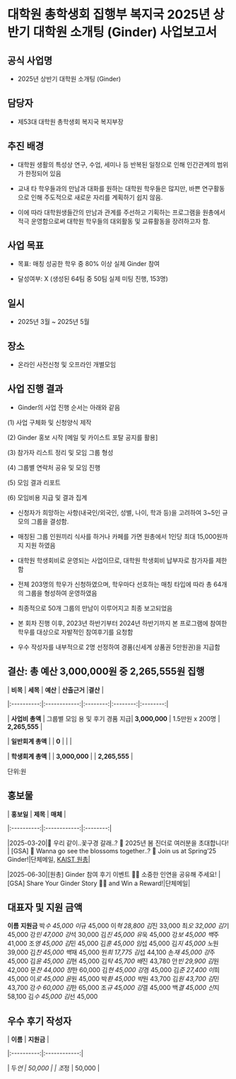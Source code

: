 대학원 총학생회 집행부 복지국 2025년 상반기 대학원 소개팅 (Ginder) 사업보고서
===

## 공식 사업명

- 2025년 상반기 대학원 소개팅 (Ginder)

## 담당자

- 제53대 대학원 총학생회 복지국 복지부장

## 추진 배경

- 대학원 생활의 특성상 연구, 수업, 세미나 등 반복된 일정으로 인해 인간관계의 범위가 한정되어 있음

- 교내 타 학우들과의 만남과 대화를 원하는 대학원 학우들은 많지만, 바쁜 연구활동으로 인해 주도적으로 새로운 자리를 계획하기 쉽지 않음.

- 이에 따라 대학원생들간의 만남과 관계를 주선하고 기획하는 프로그램을 원총에서 적극 운영함으로써 대학원 학우들의 대외활동 및 교류활동을 장려하고자 함.

## 사업 목표

- 목표: 매칭 성공한 학우 중 80% 이상 실제 Ginder 참여

- 달성여부: X (생성된 64팀 중 50팀 실제 미팅 진행, 153명)

## 일시

- 2025년 3월 ~ 2025년 5월

## 장소

- 온라인 사전신청 및 오프라인 개별모임

## 사업 진행 결과

- Ginder의 사업 진행 순서는 아래와 같음

(1) 사업 구체화 및 신청양식 제작 <br/>

(2) Ginder 홍보 시작 [메일 및 카이스트 포탈 공지를 활용] <br/>

(3) 참가자 리스트 정리 및 모임 그룹 형성 <br/>

(4) 그룹별 연락처 공유 및 모임 진행 <br/>

(5) 모임 결과 리포트 <br/>

(6) 모임비용 지급 및 결과 집계

- 신청자가 희망하는 사항(내국인/외국인, 성별, 나이, 학과 등)을 고려하여 3~5인 규모의 그룹을 결성함.

- 매칭된 그룹 인원끼리 식사를 하거나 카페를 가면 원총에서 1인당 최대 15,000원까지 지원 하였음

- 대학원 학생회비로 운영되는 사업이므로, 대학원 학생회비 납부자로 참가자를 제한함

- 전체 203명의 학우가 신청하였으며, 학우마다 선호하는 매칭 타입에 따라 총 64개의 그룹을 형성하여 운영하였음

- 최종적으로 50개 그룹의 만남이 이루어지고 최종 보고되었음

- 본 회차 진행 이후, 2023년 하반기부터 2024년 하반기까지 본 프로그램에 참여한 학우를 대상으로 자발적인 참여후기를 요청함

- 우수 작성자를 내부적으로 2명 선정하여 경품(신세계 상품권 5만원권)을 지급함

## 결산: 총 예산 3,000,000원 중 2,265,555원 집행

| **비목** | **세목** | **예산** | **산출근거** |**결산** |

|:----------:|:------------:|:--------:|:--------:|:--------:|

| **사업비 총액** | 그룹별 모임 용 및 후기 경품 지급| **3,000,000** | 1.5만원 x 200명 | **2,265,555** |

| **일반회계 총액** | | **0** | | |

| **학생회계 총액** | | **3,000,000** | | **2,265,555** |

단위:원

## 홍보물

| **홍보일** | **제목** | **매체** |

|:----------:|:------------:|:--------:|

|2025-03-20|🌸 우리 같이..꽃구경 갈래..? 🌸 2025년 봄 진더로 여러분을 초대합니다! | [GSA] 🌸 Wanna go see the blossoms together..? 🌸 Join us at Spring’25 Ginder!|단체메일, [KAIST 원총](https://gsa.kaist.ac.kr/notice/263594?page=3)|

|2025-06-30|[원총] Ginder 참여 후기 이벤트 💬💕 소중한 인연을 공유해 주세요! | [GSA] Share Your Ginder Story 💬💕 and Win a Reward!|단체메일|

## 대표자 및 지원 금액

**이름**
**지원금**
박*수
45,000
이*규
45,000
이*혁
28,800
김*진
33,000
최*오
32,000
김*기
45,000
강*민
47,000
강*석
30,000
김*진
45,000
유*욱
45,000
강*보
45,000
백*주
41,000
조*영
45,000
김*민
45,000
김*훈
45,000
임*섭
45,000
김*지
45,000
노*원
39,000
김*찬
45,000
백*재
45,000
원*희
17,775
김*섭
44,100
손*재
45,000
강*주
45,000
김*윤
45,000
김*현
45,000
김*탁
45,700
배*진
43,780
안*빈
29,900
김*원
42,000
문*찬
44,000
정*한
60,000
김*현
45,000
강*경
45,000
김*준
27,400
이*희
45,000
이*로
45,000
윤*원
45,000
박*환
45,000
박*원
43,700
김*원
43,700
김*민
43,700
강*수
60,000
김*한
65,000
조*규
45,000
강*결
45,000
백*결
45,000
신*지
58,100
김*수
45,000
김*선
45,000


## 우수 후기 작성자

| **이름** | **지원금** |

|:----------:|:------------:|

|  두*언  |  50,000 |
|  조*정  |  50,000 |

